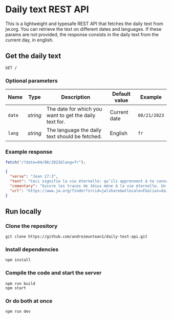 # Daily text REST API

This is a lightweight and typesafe REST API that fetches the daily text from jw.org. You can retrieve the text on different dates and languages. If these params are not provided, the response consists in the daily text from the current day, in english.

## Get the daily text

```
GET /
```

### Optional parameters

| Name   | Type     | Description                                            | Default value | Example      |
| ------ | -------- | ------------------------------------------------------ | ------------- | ------------ |
| `date` | _string_ | The date for which you want to get the daily text for. | Current date  | `08/21/2023` |
| `lang` | _string_ | The language the daily text should be fetched.         | English       | `fr`         |

### Example response

```javascript
fetch("/?date=04/08/2023&lang=fr");
```

```json
{
  "verse": "Jean 17:3",
  "text": "Ceci signifie la vie éternelle: qu’ils apprennent à te connaître, toi, le seul vrai Dieu, et celui que tu as envoyé, Jésus Christ.",
  "comentary": "Suivre les traces de Jésus mène à la vie éternelle. Un jour, un jeune homme riche a demandé à Jésus ce qu’il devait faire pour avoir la vie éternelle. Jésus lui a répondu : « Viens, suis-moi » (Mat. 19:16-21). Et à des Juifs qui ne croyaient pas qu’il était le Christ, il a dit : « Mes brebis [...] me suivent. Je leur donne la vie éternelle » (Jean 10:24-29). Nous exerçons la foi en Jésus en appliquant ce qu’il a enseigné et en imitant ce qu’il a fait. C’est à cette condition que nous resterons sur la route qui mène à la vie éternelle (Mat. 7:14). Pour être en mesure de suivre fidèlement les traces de Jésus, nous devons tout d’abord apprendre à le connaître. ‘Apprendre à connaître’ Jésus ne se fait pas rapidement. Nous devons chercher à cerner de mieux en mieux le genre de personne qu’il est : ses qualités, sa façon de penser et ses normes morales. Même si nous sommes chrétiens depuis longtemps, nous devons continuer d’apprendre à connaître Jéhovah et son Fils. w21.04 4 § 9-10.",
  "url": "https://www.jw.org/finder?srcid=jwlshare&wtlocale=F&alias=daily-text&date=20230408"
}
```

## Run locally

### Clone the repository

```
git clone https://github.com/andreimuntean1/daily-text-api.git
```

### Install dependencies

```
npm install
```

### Compile the code and start the server

```
npm run build
npm start
```

### Or do both at once

```
npm run dev
```

